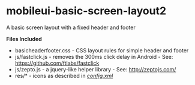 # mobileui-basic-screen-layout2
A basic screen layout with a fixed header and footer

**Files Included**

* basicheaderfooter.css - CSS layout rules for simple header and footer
* js/fastclick.js - removes the 300ms click delay in Android - See: https://github.com/ftlabs/fastclick
* js/zepto.js - a jquery-like helper library - See: http://zeptojs.com/
* res/* - icons as described in *[config.xml](config.xml)*
